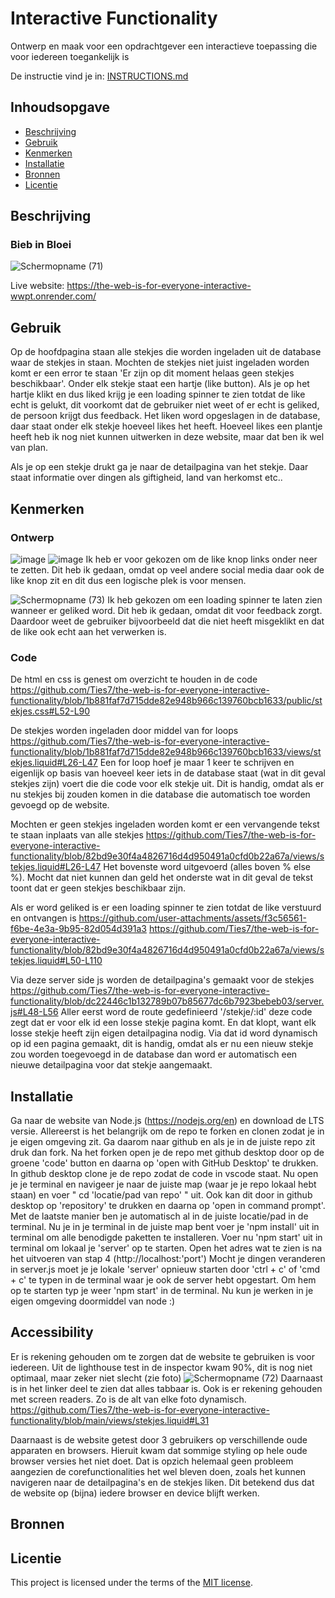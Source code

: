 # Interactive Functionality

Ontwerp en maak voor een opdrachtgever een interactieve toepassing die voor iedereen toegankelijk is

De instructie vind je in: [INSTRUCTIONS.md](https://github.com/fdnd-task/the-web-is-for-everyone-interactive-functionality/blob/main/docs/INSTRUCTIONS.md)


## Inhoudsopgave

  * [Beschrijving](#beschrijving)
  * [Gebruik](#gebruik)
  * [Kenmerken](#kenmerken)
  * [Installatie](#installatie)
  * [Bronnen](#bronnen)
  * [Licentie](#licentie)

## Beschrijving
### Bieb in Bloei
![Schermopname (71)](https://github.com/user-attachments/assets/7aa20e4f-6c57-4294-b64d-b60d58e87020)

Live website: https://the-web-is-for-everyone-interactive-wwpt.onrender.com/
<!-- Bij Beschrijving staat kort beschreven wat voor project het is en wat je hebt gemaakt -->
<!-- Voeg een mooie poster visual of video toe 📸 -->
<!-- Voeg een link toe naar GitHub Pages 🌐-->

## Gebruik
Op de hoofdpagina staan alle stekjes die worden ingeladen uit de database waar de stekjes in staan. Mochten de stekjes niet juist ingeladen worden komt er een error te staan 'Er zijn op dit moment helaas geen stekjes beschikbaar'. Onder elk stekje staat een hartje (like button). Als je op het hartje klikt en dus liked krijg je een loading spinner te zien totdat de like echt is gelukt, dit voorkomt dat de gebruiker niet weet of er echt is geliked, de persoon krijgt dus feedback. 
Het liken word opgeslagen in de database, daar staat onder elk stekje hoeveel likes het heeft. Hoeveel likes een plantje heeft heb ik nog niet kunnen uitwerken in deze website, maar dat ben ik wel van plan.

Als je op een stekje drukt ga je naar de detailpagina van het stekje. Daar staat informatie over dingen als giftigheid, land van herkomst etc..
<!-- Bij Gebruik staat de user story, hoe het werkt en wat je er mee kan. -->

## Kenmerken
### Ontwerp
![image](https://github.com/user-attachments/assets/fe3da450-3e91-4a38-bebd-120cf11252c3)
![image](https://github.com/user-attachments/assets/7e206d39-4877-431f-adbe-32b6fded5a4d)
Ik heb er voor gekozen om de like knop links onder neer te zetten. Dit heb ik gedaan, omdat op veel andere social media daar ook de like knop zit en dit dus een logische plek is voor mensen.


![Schermopname (73)](https://github.com/user-attachments/assets/e0f2d1ce-a1c1-45bb-a346-ce1fae0eede1)
Ik heb gekozen om een loading spinner te laten zien wanneer er geliked word. Dit heb ik gedaan, omdat dit voor feedback zorgt. Daardoor weet de gebruiker bijvoorbeeld dat die niet heeft misgeklikt en dat de like ook echt aan het verwerken is.

### Code
De html en css is genest om overzicht te houden in de code
https://github.com/Ties7/the-web-is-for-everyone-interactive-functionality/blob/1b881faf7d715dde82e948b966c139760bcb1633/public/stekjes.css#L52-L90

De stekjes worden ingeladen door middel van for loops
https://github.com/Ties7/the-web-is-for-everyone-interactive-functionality/blob/1b881faf7d715dde82e948b966c139760bcb1633/views/stekjes.liquid#L26-L47
Een for loop hoef je maar 1 keer te schrijven en eigenlijk op basis van hoeveel keer iets in de database staat (wat in dit geval stekjes zijn) voert die die code voor elk stekje uit. Dit is handig, omdat als er nu stekjes bij zouden komen in die database die automatisch toe worden gevoegd op de website.

Mochten er geen stekjes ingeladen worden komt er een vervangende tekst te staan inplaats van alle stekjes
https://github.com/Ties7/the-web-is-for-everyone-interactive-functionality/blob/82bd9e30f4a4826716d4d950491a0cfd0b22a67a/views/stekjes.liquid#L26-L47
Het bovenste word uitgevoerd (alles boven % else %). Mocht dat niet kunnen dan geld het onderste wat in dit geval de tekst toont dat er geen stekjes beschikbaar zijn.

Als er word geliked is er een loading spinner te zien totdat de like verstuurd en ontvangen is
https://github.com/user-attachments/assets/f3c56561-f6be-4e3a-9b95-82d054d391a3
https://github.com/Ties7/the-web-is-for-everyone-interactive-functionality/blob/82bd9e30f4a4826716d4d950491a0cfd0b22a67a/views/stekjes.liquid#L50-L110

Via deze server side js worden de detailpagina's gemaakt voor de stekjes
https://github.com/Ties7/the-web-is-for-everyone-interactive-functionality/blob/dc22446c1b132789b07b85677dc6b7923bebeb03/server.js#L48-L56
Aller eerst word de route gedefinieerd '/stekje/:id' deze code zegt dat er voor elk id een losse stekje pagina komt. En dat klopt, want elk losse stekje heeft zijn eigen detailpagina nodig. Via dat id word dynamisch op id een pagina gemaakt, dit is handig, omdat als er nu een nieuw stekje zou worden toegevoegd in de database dan word er automatisch een nieuwe detailpagina voor dat stekje aangemaakt.


<!-- Bij Kenmerken staat welke technieken zijn gebruikt en hoe. Wat is de HTML structuur? Wat zijn de belangrijkste dingen in CSS? Wat is er met JS gedaan en hoe? Misschien heb je iets met NodeJS gedaan, of heb je een framework of library gebruikt? -->

## Installatie
Ga naar de website van Node.js (https://nodejs.org/en) en download de LTS versie.
Allereerst is het belangrijk om de repo te forken en clonen zodat je in je eigen omgeving zit. Ga daarom naar github en als je in de juiste repo zit druk dan fork. Na het forken open je de repo met github desktop door op de groene 'code' button en daarna op 'open with GitHub Desktop' te drukken. In github desktop clone je de repo zodat de code in vscode staat.
Nu open je je terminal en navigeer je naar de juiste map (waar je je repo lokaal hebt staan) en voer " cd 'locatie/pad van repo' " uit. Ook kan dit door in github desktop op 'repository' te drukken en daarna op 'open in command prompt'. Met de laatste manier ben je automatisch al in de juiste locatie/pad in de terminal.
Nu je in je terminal in de juiste map bent voer je 'npm install' uit in terminal om alle benodigde paketten te installeren.
Voer nu 'npm start' uit in terminal om lokaal je 'server' op te starten.
Open het adres wat te zien is na het uitvoeren van stap 4 (http://localhost:'port')
Mocht je dingen veranderen in server.js moet je je lokale 'server' opnieuw starten door 'ctrl + c' of 'cmd + c' te typen in de terminal waar je ook de server hebt opgestart.
Om hem op te starten typ je weer 'npm start' in de terminal. Nu kun je werken in je eigen omgeving doormiddel van node :)
<!-- Bij Installatie staat hoe een andere developer aan jouw repo kan werken -->

## Accessibility
Er is rekening gehouden om te zorgen dat de website te gebruiken is voor iedereen.
Uit de lighthouse test in de inspector kwam 90%, dit is nog niet optimaal, maar zeker niet slecht (zie foto)
![Schermopname (72)](https://github.com/user-attachments/assets/bdb80168-8962-4d4f-b2b5-22d19f9ea4b4)
Daarnaast is in het linker deel te zien dat alles tabbaar is.
Ook is er rekening gehouden met screen readers. Zo is de alt van elke foto dynamisch.
https://github.com/Ties7/the-web-is-for-everyone-interactive-functionality/blob/main/views/stekjes.liquid#L31

Daarnaast is de website getest door 3 gebruikers op verschillende oude apparaten en browsers. Hieruit kwam dat sommige styling op hele oude browser versies het niet doet. Dat is opzich helemaal geen probleem aangezien de corefunctionalities het wel bleven doen, zoals het kunnen navigeren naar de detailpagina's en de stekjes liken.
Dit betekend dus dat de website op (bijna) iedere browser en device blijft werken.


## Bronnen

## Licentie

This project is licensed under the terms of the [MIT license](./LICENSE).
